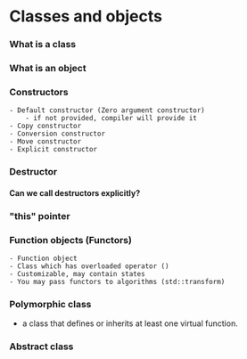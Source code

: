 # Classes and objects 

### What is a class
### What is an object
### Constructors
	- Default constructor (Zero argument constructor) 
		- if not provided, compiler will provide it
	- Copy constructor 
	- Conversion constructor 
	- Move constructor 
	- Explicit constructor

### Destructor
#### Can we call destructors explicitly? 

### "this" pointer

### Function objects (Functors)
	- Function object 
	- Class which has overloaded operator () 
	- Customizable, may contain states 
	- You may pass functors to algorithms (std::transform) 
	
### Polymorphic class 
- a class that defines or inherits at least one virtual function.

### Abstract class